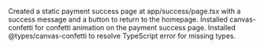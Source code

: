Created a static payment success page at app/success/page.tsx with a success message and a button to return to the homepage. 
Installed canvas-confetti for confetti animation on the payment success page. 
Installed @types/canvas-confetti to resolve TypeScript error for missing types. 